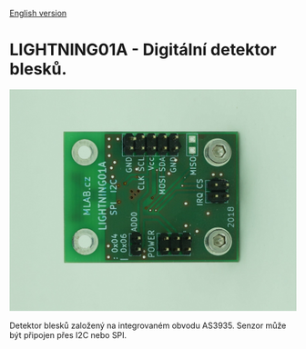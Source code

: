 
[English version](./README.md)
<!---module--->
# LIGHTNING01A - Digitální detektor blesků.
<!---Emodule--->
![LIGHTNING01A](.//doc/img/LIGHTNING01A_top.jpg)

<!--- description --->Detektor blesků založený na integrovaném obvodu AS3935. Senzor může být připojen přes I2C nebo SPI.<!--- Edescription --->